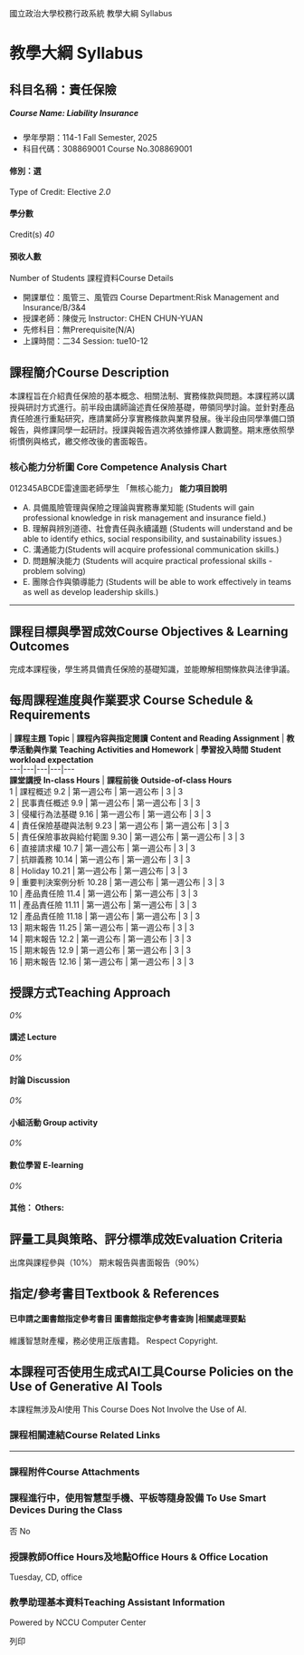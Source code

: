 國立政治大學校務行政系統 教學大綱 Syllabus
# 教學大綱 Syllabus
##  科目名稱：責任保險 
#####  Course Name: Liability Insurance
  * 學年學期：114-1 Fall Semester, 2025 
  * 科目代碼：308869001 Course No.308869001


#### 修別：選
Type of Credit: Elective 
_2.0_
#### 學分數
Credit(s)
_40_
#### 預收人數
Number of Students
課程資料Course Details
  * 開課單位：風管三、風管四 Course Department:Risk Management and Insurance/B/3&4 
  * 授課老師：陳俊元 Instructor: CHEN CHUN-YUAN 
  * 先修科目：無Prerequisite(N/A)
  * 上課時間：二34 Session: tue10-12


##  課程簡介Course Description
本課程旨在介紹責任保險的基本概念、相關法制、實務條款與問題。本課程將以講授與研討方式進行。前半段由講師論述責任保險基礎，帶領同學討論。並針對產品責任險進行重點研究，應請業師分享實務條款與業界發展。後半段由同學準備口頭報告，與修課同學一起研討。授課與報告週次將依據修課人數調整。期末應依照學術慣例與格式，繳交修改後的書面報告。
###  核心能力分析圖 Core Competence Analysis Chart
012345ABCDE雷達圖老師學生
「無核心能力」 
**能力項目說明**
  * A. 具備風險管理與保險之理論與實務專業知能 (Students will gain professional knowledge in risk management and insurance field.)
  * B. 理解與辨別道德、社會責任與永續議題 (Students will understand and be able to identify ethics, social responsibility, and sustainability issues.)
  * C. 溝通能力(Students will acquire professional communication skills.)
  * D. 問題解決能力 (Students will acquire practical professional skills - problem solving)
  * E. 團隊合作與領導能力 (Students will be able to work effectively in teams as well as develop leadership skills.)


* * *
##  課程目標與學習成效Course Objectives & Learning Outcomes 
完成本課程後，學生將具備責任保險的基礎知識，並能瞭解相關條款與法律爭議。
##  每周課程進度與作業要求 Course Schedule & Requirements
|  **課程主題** **Topic** |  **課程內容與指定閱讀** **Content and Reading Assignment** |  **教學活動與作業** **Teaching Activities and Homework** |  **學習投入時間** **Student workload expectation**  
---|---|---|---|---  
**課堂講授** **In-class Hours** |  **課程前後** **Outside-of-class Hours**  
1 |  課程概述 9.2 |  第一週公布 |  第一週公布 |  3 |  3  
2 |  民事責任概述 9.9 |  第一週公布 |  第一週公布 |  3 |  3  
3 |  侵權行為法基礎 9.16 |  第一週公布 |  第一週公布 |  3 |  3  
4 |  責任保險基礎與法制 9.23 |  第一週公布 |  第一週公布 |  3 |  3  
5 |  責任保險事故與給付範圍 9.30 |  第一週公布 |  第一週公布 |  3 |  3  
6 |  直接請求權 10.7 |  第一週公布 |  第一週公布 |  3 |  3  
7 |  抗辯義務 10.14 |  第一週公布 |  第一週公布 |  3 |  3  
8 |  Holiday 10.21 |  第一週公布 |  第一週公布 |  3 |  3  
9 |  重要判決案例分析 10.28 |  第一週公布 |  第一週公布 |  3 |  3  
10 |  產品責任險 11.4 |  第一週公布 |  第一週公布 |  3 |  3  
11 |  產品責任險 11.11 |  第一週公布 |  第一週公布 |  3 |  3  
12 |  產品責任險 11.18 |  第一週公布 |  第一週公布 |  3 |  3  
13 |  期末報告 11.25 |  第一週公布 |  第一週公布 |  3 |  3  
14 |  期末報告 12.2 |  第一週公布 |  第一週公布 |  3 |  3  
15 |  期末報告 12.9 |  第一週公布 |  第一週公布 |  3 |  3  
16 |  期末報告 12.16 |  第一週公布 |  第一週公布 |  3 |  3  
##  授課方式Teaching Approach
_0%_
####  講述 Lecture
_0%_
####  討論 Discussion
_0%_
####  小組活動 Group activity
_0%_
####  數位學習 E-learning
_0%_
####  其他： Others:
##  評量工具與策略、評分標準成效Evaluation Criteria
出席與課程參與（10%）
期末報告與書面報告（90%）
##  指定/參考書目Textbook & References
####  已申請之圖書館指定參考書目  圖書館指定參考書查詢 |相關處理要點
維護智慧財產權，務必使用正版書籍。 Respect Copyright.
##  本課程可否使用生成式AI工具Course Policies on the Use of Generative AI Tools
本課程無涉及AI使用 This Course Does Not Involve the Use of AI.
###  課程相關連結Course Related Links
* * *
###  課程附件Course Attachments
###  課程進行中，使用智慧型手機、平板等隨身設備 To Use Smart Devices During the Class
否  No
###  授課教師Office Hours及地點Office Hours & Office Location
Tuesday, CD, office 
###  教學助理基本資料Teaching Assistant Information
Powered by NCCU Computer Center
  
列印
